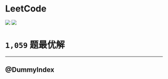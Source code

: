 # LeetCode

[![](https://img.shields.io/badge/Language-Go-%2300ADD8)](https://golang.org/)
[![](https://img.shields.io/badge/AC-@DummyHeadline-%23F781BE)](https://leetcode-cn.com/u/bygo/)

# `1,059` 题最优解

---
@DummyIndex
---